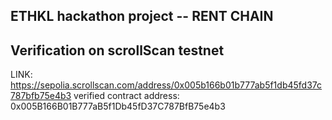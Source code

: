 ## ETHKL hackathon project -- RENT CHAIN

## Verification on scrollScan testnet

LINK: https://sepolia.scrollscan.com/address/0x005b166b01b777ab5f1db45fd37c787bfb75e4b3
verified contract address: 0x005B166B01B777aB5f1Db45fD37C787BfB75e4b3
